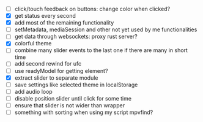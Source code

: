 - [ ] click/touch feedback on buttons: change color when clicked?
- [x] get status every second
- [x] add most of the remaining functionality
- [ ] setMetadata, mediaSession and other not yet used by me functionalities
- [ ] get data through websockets: proxy rust server?
- [x] colorful theme
- [ ] combine many slider events to the last one if there are many in short time
- [ ] add second rewind for ufc
- [ ] use readyModel for getting element?
- [x] extract slider to separate module
- [ ] save settings like selected theme in localStorage
- [ ] add audio loop
- [ ] disable position slider until click for some time
- [ ] ensure that slider is not wider than wrapper
- [ ] something with sorting when using my script mpvfind?
